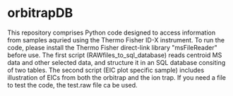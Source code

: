 # orbitrapDB

This repository comprises Python code designed to access information from samples aquried using the Thermo Fisher ID-X instrument. To run the code, please install the Thermo Fisher direct-link library "msFileReader" before use. 
The first script (RAWfiles_to_sql_database) reads centroid MS data and other selected data, and structure it in an SQL database consiting of two tables. The second script (EIC plot specific sample) includes illustration of EICs from both the orbitrap and the ion trap.
If you need a file to test the code, the test.raw file ca be used. 
